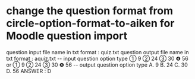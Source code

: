 # change the question format from circle-option-format-to-aiken for Moodle question import
question input file name in txt format : quiz.txt
question output file name in txt format : aquiz.txt
-- input question option type
① 9 ② 24
③ 30 ❹ 56
or
① 9 
② 24
③ 30 
❹ 56
-- output question option type
A. 9 
B. 24
C. 30 
D. 56
ANSWER : D
